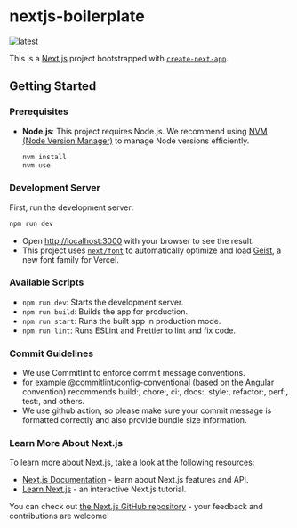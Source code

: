 # nextjs-boilerplate

[![latest](https://github.com/sai-github/traders-fund-chat/actions/workflows/main-build.yml/badge.svg)](https://github.com/sai-github/traders-fund-chat/actions/workflows/main-build.yml)

This is a [Next.js](https://nextjs.org) project bootstrapped with [`create-next-app`](https://nextjs.org/docs/app/api-reference/cli/create-next-app).

## Getting Started

### Prerequisites

-   **Node.js**: This project requires Node.js. We recommend using [NVM (Node Version Manager)](https://github.com/nvm-sh/nvm) to manage Node versions efficiently.
    ```bash
    nvm install
    nvm use
    ```

### Development Server

First, run the development server:

```bash
npm run dev
```

-   Open [http://localhost:3000](http://localhost:3000) with your browser to see the result.
-   This project uses [`next/font`](https://nextjs.org/docs/app/building-your-application/optimizing/fonts) to automatically optimize and load [Geist](https://vercel.com/font), a new font family for Vercel.

### Available Scripts

-   `npm run dev`: Starts the development server.
-   `npm run build`: Builds the app for production.
-   `npm run start`: Runs the built app in production mode.
-   `npm run lint`: Runs ESLint and Prettier to lint and fix code.

### Commit Guidelines

-   We use Commitlint to enforce commit message conventions.
-   for example [@commitlint/config-conventional](https://github.com/conventional-changelog/commitlint/tree/master/%40commitlint/config-conventional) (based on the Angular convention) recommends build:, chore:, ci:, docs:, style:, refactor:, perf:, test:, and others.
-   We use github action, so please make sure your commit message is formatted correctly and also provide bundle size information.

### Learn More About Next.js

To learn more about Next.js, take a look at the following resources:

-   [Next.js Documentation](https://nextjs.org/docs) - learn about Next.js features and API.
-   [Learn Next.js](https://nextjs.org/learn) - an interactive Next.js tutorial.

You can check out [the Next.js GitHub repository](https://github.com/vercel/next.js) - your feedback and contributions are welcome!
